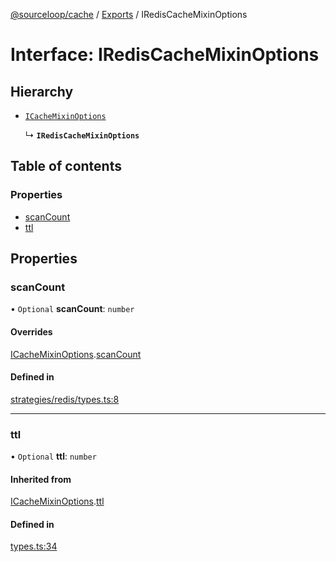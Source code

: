 [@sourceloop/cache](../README.md) / [Exports](../modules.md) / IRedisCacheMixinOptions

# Interface: IRedisCacheMixinOptions

## Hierarchy

- [`ICacheMixinOptions`](ICacheMixinOptions.md)

  ↳ **`IRedisCacheMixinOptions`**

## Table of contents

### Properties

- [scanCount](IRedisCacheMixinOptions.md#scancount)
- [ttl](IRedisCacheMixinOptions.md#ttl)

## Properties

### scanCount

• `Optional` **scanCount**: `number`

#### Overrides

[ICacheMixinOptions](ICacheMixinOptions.md).[scanCount](ICacheMixinOptions.md#scancount)

#### Defined in

[strategies/redis/types.ts:8](https://github.com/sourcefuse/loopback4-microservice-catalog/blob/a84fe677/packages/cache/src/strategies/redis/types.ts#L8)

___

### ttl

• `Optional` **ttl**: `number`

#### Inherited from

[ICacheMixinOptions](ICacheMixinOptions.md).[ttl](ICacheMixinOptions.md#ttl)

#### Defined in

[types.ts:34](https://github.com/sourcefuse/loopback4-microservice-catalog/blob/a84fe677/packages/cache/src/types.ts#L34)
